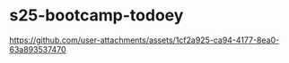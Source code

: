 # s25-bootcamp-todoey



https://github.com/user-attachments/assets/1cf2a925-ca94-4177-8ea0-63a893537470

